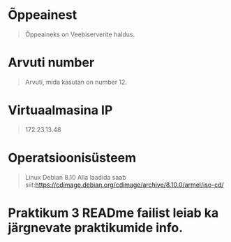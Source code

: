 # Õppeainest
> Õppeaineks on Veebiserverite haldus.
# Arvuti number
> Arvuti, mida kasutan on number 12.
# Virtuaalmasina IP
> 172.23.13.48
# Operatsioonisüsteem
> Linux Debian 8.10
> Alla laadida saab siit:https://cdimage.debian.org/cdimage/archive/8.10.0/armel/iso-cd/
# Praktikum 3 READme failist leiab ka järgnevate praktikumide info.
